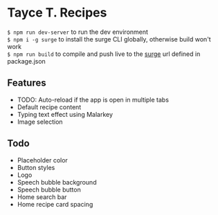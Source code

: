 # Tayce T. Recipes

`$ npm run dev-server` to run the dev environment  
`$ npm i -g surge` to install the surge CLI globally, otherwise build won't work  
`$ npm run build` to compile and push live to the [surge](https://surge.sh/) url defined in package.json

## Features

* TODO: Auto-reload if the app is open in multiple tabs
* Default recipe content
* Typing text effect using Malarkey
* Image selection

## Todo

* Placeholder color
* Button styles
* Logo
* Speech bubble background
* Speech bubble button
* Home search bar
* Home recipe card spacing